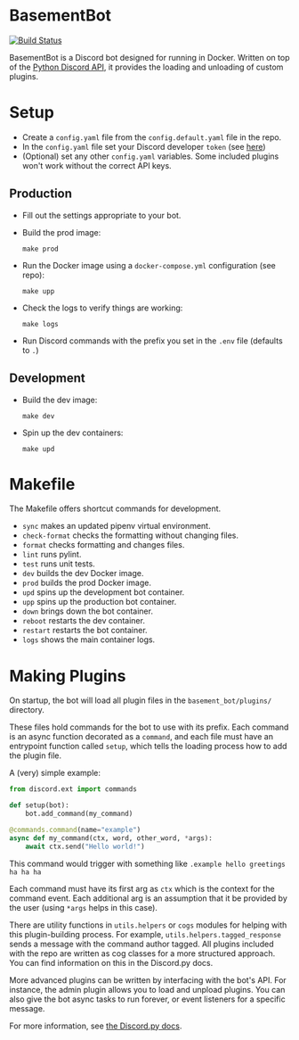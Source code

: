 # BasementBot

[![Build Status](https://travis-ci.org/effprime/BasementBot.svg?branch=master)](https://travis-ci.org/effprime/BasementBot)

BasementBot is a Discord bot designed for running in Docker. Written on top of the [Python Discord API](https://discordpy.readthedocs.io/en/latest/api.html), it provides the loading and unloading of custom plugins.

# Setup

* Create a `config.yaml` file from the `config.default.yaml` file in the repo.
* In the `config.yaml` file set your Discord developer `token` (see [here](https://discordapp.com/developers/docs/topics/oauth2))
* (Optional) set any other `config.yaml` variables. Some included plugins won't work without the correct API keys.

## Production

* Fill out the settings appropriate to your bot.

* Build the prod image:
    ```
    make prod
    ```

* Run the Docker image using a `docker-compose.yml` configuration (see repo):
    ```
    make upp
    ```

* Check the logs to verify things are working:
    ```
    make logs
    ```

* Run Discord commands with the prefix you set in the `.env` file (defaults to `.`)

## Development

* Build the dev image:
    ```
    make dev
    ```

* Spin up the dev containers:
    ```
    make upd
    ```

# Makefile

The Makefile offers shortcut commands for development.

* `sync` makes an updated pipenv virtual environment.
* `check-format` checks the formatting without changing files.
* `format` checks formatting and changes files.
* `lint` runs pylint.
* `test` runs unit tests.
* `dev` builds the dev Docker image.
* `prod` builds the prod Docker image.
* `upd` spins up the development bot container.
* `upp` spins up the production bot container.
* `down` brings down the bot container.
* `reboot` restarts the dev container.
* `restart` restarts the bot container.
* `logs` shows the main container logs.

# Making Plugins

On startup, the bot will load all plugin files in the `basement_bot/plugins/` directory. 

These files hold commands for the bot to use with its prefix. Each command is an async function decorated as a `command`, and each file must have an entrypoint function called `setup`, which tells the loading process how to add the plugin file.

A (very) simple example:

```python
from discord.ext import commands

def setup(bot):
    bot.add_command(my_command)

@commands.command(name="example")
async def my_command(ctx, word, other_word, *args):
    await ctx.send("Hello world!")
```

This command would trigger with something like `.example hello greetings ha ha ha`

Each command must have its first arg as `ctx` which is the context for the command event. Each additional arg is an assumption that it be provided by the user (using `*args` helps in this case). 

There are utility functions in `utils.helpers` or `cogs` modules for helping with this plugin-building process. For example, `utils.helpers.tagged_response` sends a message with the command author tagged. All plugins included with the repo are written as cog classes for a more structured approach. You can find information on this in the Discord.py docs.

More advanced plugins can be written by interfacing with the bot's API. For instance, the admin plugin allows you to load and unpload plugins. You can also give the bot async tasks to run forever, or event listeners for a specific message.

For more information, see [the Discord.py docs](https://discordpy.readthedocs.io/en/latest/ext/commands/commands.html).

